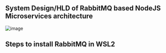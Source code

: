 ## System Design/HLD of RabbitMQ based NodeJS Microservices architecture

![image](https://github.com/thejediboySHASHANK/LogsMQ/assets/95047201/b0722c37-1494-4176-8b94-ef6fd50ffb7d)


## Steps to install RabbitMQ in WSL2
